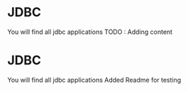 # JDBC
You will find all jdbc applications
TODO : Adding content
# JDBC
You will find all jdbc applications
Added Readme for testing

